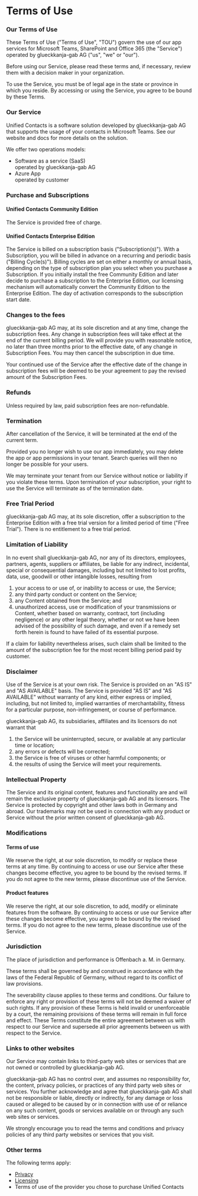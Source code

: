 # Terms of Use

### Our Terms of Use

These Terms of Use ("Terms of Use", "TOU") govern the use of our app services for Microsoft Teams, SharePoint and Office 365 (the "Service") operated by glueckkanja-gab AG ("us", "we" or "our").&#x20;

Before using our Service, please read these terms and, if necessary, review them with a decision maker in your organization.&#x20;

To use the Service, you must be of legal age in the state or province in which you reside. By accessing or using the Service, you agree to be bound by these Terms.

### Our Service

Unified Contacts is a software solution developed by glueckkanja-gab AG that supports the usage of your contacts in Microsoft Teams. See our website and docs for more details on the solution.

We offer two operations models:

* Software as a service (SaaS)\
  operated by glueckkanja-gab AG
* Azure App\
  operated by customer

### Purchase and Subscriptions&#x20;

#### Unified Contacts Community Edition&#x20;

The Service is provided free of charge.&#x20;

#### Unified Contacts Enterprise Edition

The Service is billed on a subscription basis ("Subscription(s)"). With a Subscription, you will be billed in advance on a recurring and periodic basis ("Billing Cycle(s)"). Billing cycles are set on either a monthly or annual basis, depending on the type of subscription plan you select when you purchase a Subscription. If you initially install the free Community Edition and later decide to purchase a subscription to the Enterprise Edition, our licensing mechanism will automatically convert the Community Edition to the Enterprise Edition. The day of activation corresponds to the subscription start date.

### Changes to the fees

glueckkanja-gab AG may, at its sole discretion and at any time, change the subscription fees. Any change in subscription fees will take effect at the end of the current billing period. We will provide you with reasonable notice, no later than three months prior to the effective date, of any change in Subscription Fees. You may then cancel the subscription in due time.

Your continued use of the Service after the effective date of the change in subscription fees will be deemed to be your agreement to pay the revised amount of the Subscription Fees.

### Refunds

Unless required by law, paid subscription fees are non-refundable.

### Termination

After cancellation of the Service, it will be terminated at the end of the current term.

Provided you no longer wish to use our app immediately, you may delete the app or app permissions in your tenant. Search queries will then no longer be possible for your users.

We may terminate your tenant from our Service without notice or liability if you violate these terms. Upon termination of your subscription, your right to use the Service will terminate as of the termination date.&#x20;

### Free Trial Period

glueckkanja-gab AG may, at its sole discretion, offer a subscription to the Enterprise Edition with a free trial version for a limited period of time ("Free Trial"). There is no entitlement to a free trial period.

### Limitation of Liability&#x20;

In no event shall glueckkanja-gab AG, nor any of its directors, employees, partners, agents, suppliers or affiliates, be liable for any indirect, incidental, special or consequential damages, including but not limited to lost profits, data, use, goodwill or other intangible losses, resulting from

1. your access to or use of, or inability to access or use, the Service;
2. any third party conduct or content on the Service;&#x20;
3. any Content obtained from the Service; and&#x20;
4. unauthorized access, use or modification of your transmissions or Content, whether based on warranty, contract, tort (including negligence) or any other legal theory, whether or not we have been advised of the possibility of such damage, and even if a remedy set forth herein is found to have failed of its essential purpose.&#x20;

If a claim for liability nevertheless arises, such claim shall be limited to the amount of the subscription fee for the most recent billing period paid by customer.

### Disclaimer

Use of the Service is at your own risk. The Service is provided on an "AS IS" and "AS AVAILABLE" basis. The Service is provided "AS IS" and "AS AVAILABLE" without warranty of any kind, either express or implied, including, but not limited to, implied warranties of merchantability, fitness for a particular purpose, non-infringement, or course of performance.

glueckkanja-gab AG, its subsidiaries, affiliates and its licensors do not warrant that&#x20;

1. the Service will be uninterrupted, secure, or available at any particular time or location;&#x20;
2. any errors or defects will be corrected;&#x20;
3. the Service is free of viruses or other harmful components; or&#x20;
4. the results of using the Service will meet your requirements.

### Intellectual Property&#x20;

The Service and its original content, features and functionality are and will remain the exclusive property of glueckkanja-gab AG and its licensors. The Service is protected by copyright and other laws both in Germany and abroad. Our trademarks may not be used in connection with any product or Service without the prior written consent of glueckkanja-gab AG.

### Modifications

#### Terms of use

We reserve the right, at our sole discretion, to modify or replace these terms at any time. By continuing to access or use our Service after these changes become effective, you agree to be bound by the revised terms. If you do not agree to the new terms, please discontinue use of the Service.

#### Product features

We reserve the right, at our sole discretion, to add, modify or eliminate features from the software. By continuing to access or use our Service after these changes become effective, you agree to be bound by the revised terms. If you do not agree to the new terms, please discontinue use of the Service.

### Jurisdiction

The place of jurisdiction and performance is Offenbach a. M. in Germany.&#x20;

These terms shall be governed by and construed in accordance with the laws of the Federal Republic of Germany, without regard to its conflict of law provisions.

The severability clause applies to these terms and conditions. Our failure to enforce any right or provision of these terms will not be deemed a waiver of such rights. If any provision of these Terms is held invalid or unenforceable by a court, the remaining provisions of these terms will remain in full force and effect. These Terms constitute the entire agreement between us with respect to our Service and supersede all prior agreements between us with respect to the Service.

### Links to other websites

Our Service may contain links to third-party web sites or services that are not owned or controlled by glueckkanja-gab AG.

glueckkanja-gab AG has no control over, and assumes no responsibility for, the content, privacy policies, or practices of any third party web sites or services. You further acknowledge and agree that glueckkanja-gab AG shall not be responsible or liable, directly or indirectly, for any damage or loss caused or alleged to be caused by or in connection with use of or reliance on any such content, goods or services available on or through any such web sites or services.

We strongly encourage you to read the terms and conditions and privacy policies of any third party websites or services that you visit.

### Other terms

The following terms apply:

* [Privacy](privacy.md)
* [Licensing](licensing.md)
* Terms of use of the provider you chose to purchase Unified Contacts
